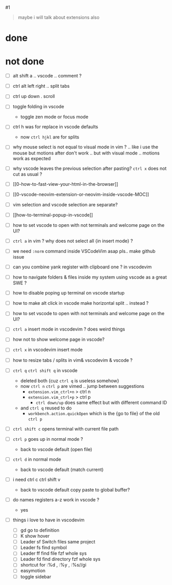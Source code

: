 #1 
> maybe i will talk about extensions also
# done

# not done

- [ ] alt shift a .. vscode .. comment ?
- [ ] ctrl alt left right .. split  tabs
- [ ] ctrl up down .  scroll
- [ ] toggle folding in vscode
	- toggle zen mode or focus mode
- [ ] ctrl h was for replace in vscode defaults
	- now `ctrl hjkl` are for splits
- [ ] why mouse select is not equal to visual mode in vim ? .. like i use the mouse but motions after don't work .. but with visual mode .. motions work as expected
- [ ]  why vscode leaves the previous selection after pasting?
	`ctrl x` does not cut as usual ?
- [ ] [[0-how-to-fast-view-your-html-in-the-browser]]
- [ ] [[0-vscode-neovim-extension-or-neovim-inside-vscode-MOC]]
- [ ] vim selection and vscode selection are separate?
- [ ] [[how-to-terminal-popup-in-vscode]]
- [ ]  how to set vscode to open with not terminals and welcome page on the UI?
- [ ] `ctrl a` in vim ? why does not select all {in insert mode} ?
- [ ] we need `:norm` command inside VSCodeVim asap pls.. make github issue
- [ ] can you combine yank register with clipboard one ? in vscodevim
- [ ] how to navigate folders & files inside my system using vscode as a great SWE ?
- [ ] how to disable poping up terminal on vscode startup
- [ ] how to make alt click in vscode make horizontal split .. instead ?
- [ ] how to set vscode to open with not terminals and welcome page on the UI?

- [ ] `ctrl a` insert mode in vscodevim ? does weird things
- [ ] how not to show welcome page in vscode?
- [ ] `ctrl x` in vscodevim insert mode
- [ ] how to resize tabs / splits in vim& vscodevim & vscode ?
- [ ] `ctrl q` `ctrl shift q` in vscode
	- deleted both {cuz `ctrl q` is useless somehow}
	- now `ctrl n` `ctrl p` are vimed .. jump between suggestions
		- `extension.vim_ctrl+n` > ctrl n
		- `extension.vim_ctrl+p` > ctrl p
			- `ctrl down/up` does same effect but with different command ID
	- and `ctrl q` reused to do 
		- `workbench.action.quickOpen` which is the {go to file} of the old `ctrl p`

- [ ] `ctrl shift c` opens terminal with current file path
- [ ] `ctrl p` goes up in normal mode ?
	- back to vscode default (open file)
- [ ] `ctrl d` in normal mode
	- back to vscode default (match current)
- [ ] i need ctrl c  ctrl shift v
	 - back to vscode default copy paste to global buffer? 
- [ ] do names registers a-z work in vscode ?
	 - yes
	 
- [ ] things i love to have in vscodevim
	- [ ] gd go to definition 
	- [ ] K show hover
	- [ ] Leader sf Switch files same project 
	- [ ] Leader fs find symbol 
	- [ ] Leader ff find file fzf whole sys
	- [ ] Leader fd find directory fzf whole sys
	- [ ] shortcut for :%d , :%y , :%s//gi
	- [ ] easymotion
	- [ ] toggle sidebar